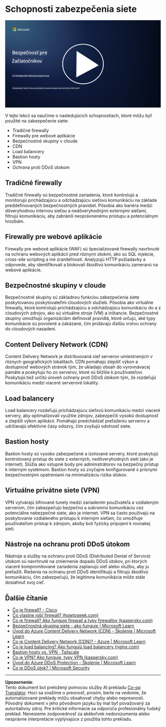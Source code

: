 <!--
CO_OP_TRANSLATOR_METADATA:
{
  "original_hash": "c3aba077bb98eebc925dd58d870229ab",
  "translation_date": "2025-09-03T23:35:39+00:00",
  "source_file": "3.3 Network security capabilities.md",
  "language_code": "sk"
}
-->
# Schopnosti zabezpečenia siete

[![Pozrite si video](../../translated_images/3-3_placeholder.1a1265ccd17434df15e62f7e405fd8fc6a956414505c1266772f33d926e17f22.sk.png)](https://learn-video.azurefd.net/vod/player?id=b2a4a548-d129-4add-ba68-eca416ec65bc)

V tejto lekcii sa naučíme o nasledujúcich schopnostiach, ktoré môžu byť použité na zabezpečenie siete:

 - Tradičné firewally
 - Firewally pre webové aplikácie
 - Bezpečnostné skupiny v cloude
 - CDN
 - Load balancery
 - Bastion hosty
 - VPN
 - Ochrana proti DDoS útokom

## Tradičné firewally

Tradičné firewally sú bezpečnostné zariadenia, ktoré kontrolujú a monitorujú prichádzajúcu a odchádzajúcu sieťovú komunikáciu na základe preddefinovaných bezpečnostných pravidiel. Pôsobia ako bariéra medzi dôveryhodnou internou sieťou a nedôveryhodnými externými sieťami, filtrujú komunikáciu, aby zabránili neoprávnenému prístupu a potenciálnym hrozbám.

## Firewally pre webové aplikácie

Firewally pre webové aplikácie (WAF) sú špecializované firewally navrhnuté na ochranu webových aplikácií pred rôznymi útokmi, ako sú SQL injekcie, cross-site scripting a iné zraniteľnosti. Analyzujú HTTP požiadavky a odpovede, aby identifikovali a blokovali škodlivú komunikáciu zameranú na webové aplikácie.

## Bezpečnostné skupiny v cloude

Bezpečnostné skupiny sú základnou funkciou zabezpečenia siete poskytovanou poskytovateľmi cloudových služieb. Pôsobia ako virtuálne firewally, ktoré kontrolujú prichádzajúcu a odchádzajúcu komunikáciu do a z cloudových zdrojov, ako sú virtuálne stroje (VM) a inštancie. Bezpečnostné skupiny umožňujú organizáciám definovať pravidlá, ktoré určujú, aké typy komunikácie sú povolené a zakázané, čím pridávajú ďalšiu vrstvu ochrany do cloudových nasadení.

## Content Delivery Network (CDN)

Content Delivery Network je distribuovaná sieť serverov umiestnených v rôznych geografických lokalitách. CDN pomáhajú zlepšiť výkon a dostupnosť webových stránok tým, že ukladajú obsah do vyrovnávacej pamäte a poskytujú ho zo serverov, ktoré sú bližšie k používateľovi. Poskytujú tiež určitú úroveň ochrany proti DDoS útokom tým, že rozdeľujú komunikáciu medzi viaceré serverové lokality.

## Load balancery

Load balancery rozdeľujú prichádzajúcu sieťovú komunikáciu medzi viaceré servery, aby optimalizovali využitie zdrojov, zabezpečili vysokú dostupnosť a zlepšili výkon aplikácií. Pomáhajú predchádzať preťaženiu serverov a udržiavajú efektívne časy odozvy, čím zvyšujú odolnosť siete.

## Bastion hosty

Bastion hosty sú vysoko zabezpečené a izolované servery, ktoré poskytujú kontrolovaný prístup do siete z externých, nedôveryhodných sietí (ako je internet). Slúžia ako vstupné body pre administrátorov na bezpečný prístup k interným systémom. Bastion hosty sú zvyčajne konfigurované s prísnymi bezpečnostnými opatreniami na minimalizáciu rizika útokov.

## Virtuálne privátne siete (VPN)

VPN vytvárajú šifrované tunely medzi zariadením používateľa a vzdialeným serverom, čím zabezpečujú bezpečnú a súkromnú komunikáciu cez potenciálne nebezpečné siete, ako je internet. VPN sa často používajú na poskytovanie vzdialeného prístupu k interným sieťam, čo umožňuje používateľom prístup k zdrojom, akoby boli fyzicky pripojení k rovnakej sieti.

## Nástroje na ochranu proti DDoS útokom

Nástroje a služby na ochranu proti DDoS (Distributed Denial of Service) útokom sú navrhnuté na zmiernenie dopadu DDoS útokov, pri ktorých viaceré kompromitované zariadenia zaplavujú sieť alebo službu, aby ju preťažili. Riešenia na ochranu proti DDoS identifikujú a filtrujú škodlivú komunikáciu, čím zabezpečujú, že legitímna komunikácia môže stále dosiahnuť svoj cieľ.

## Ďalšie čítanie

- [Čo je firewall? - Cisco](https://www.cisco.com/c/en/us/products/security/firewalls/what-is-a-firewall.html#~types-of-firewalls)
- [Čo vlastne robí firewall? (howtogeek.com)](https://www.howtogeek.com/144269/htg-explains-what-firewalls-actually-do/)
- [Čo je firewall? Ako funguje firewall a typy firewallov (kaspersky.com)](https://www.kaspersky.com/resource-center/definitions/firewall)
- [Bezpečnostná skupina siete - ako funguje | Microsoft Learn](https://learn.microsoft.com/azure/virtual-network/network-security-group-how-it-works)
- [Úvod do Azure Content Delivery Network (CDN) - Školenie | Microsoft Learn](https://learn.microsoft.com/training/modules/intro-to-azure-content-delivery-network/?WT.mc_id=academic-96948-sayoung)
- [Čo je Content Delivery Network (CDN)? - Azure | Microsoft Learn](https://learn.microsoft.com/azure/cdn/cdn-overview?WT.mc_id=academic-96948-sayoung)
- [Čo je load balancing? Ako fungujú load balancery (nginx.com)](https://www.nginx.com/resources/glossary/load-balancing/)
- [Bastion hosty vs. VPN · Tailscale](https://tailscale.com/learn/bastion-hosts-vs-vpns/)
- [Čo je VPN? Ako funguje, typy VPN (kaspersky.com)](https://www.kaspersky.com/resource-center/definitions/what-is-a-vpn)
- [Úvod do Azure DDoS Protection - Školenie | Microsoft Learn](https://learn.microsoft.com/training/modules/introduction-azure-ddos-protection/?WT.mc_id=academic-96948-sayoung)
- [Čo je DDoS útok? | Microsoft Security](https://www.microsoft.com/security/business/security-101/what-is-a-ddos-attack?WT.mc_id=academic-96948-sayoung)

---

**Upozornenie**:  
Tento dokument bol preložený pomocou služby AI prekladu [Co-op Translator](https://github.com/Azure/co-op-translator). Hoci sa snažíme o presnosť, prosím, berte na vedomie, že automatizované preklady môžu obsahovať chyby alebo nepresnosti. Pôvodný dokument v jeho pôvodnom jazyku by mal byť považovaný za autoritatívny zdroj. Pre kritické informácie sa odporúča profesionálny ľudský preklad. Nenesieme zodpovednosť za akékoľvek nedorozumenia alebo nesprávne interpretácie vyplývajúce z použitia tohto prekladu.